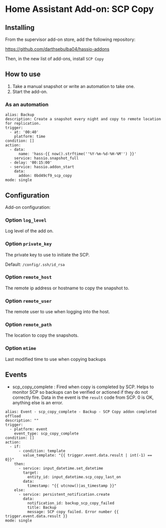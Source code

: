 # Home Assistant Add-on: SCP Copy

## Installing

From the supervisor add-on store, add the following repository:

https://github.com/darthsebulba04/hassio-addons

Then, in the new list of add-ons, install `SCP Copy`

## How to use

1. Take a manual snapshot or write an automation to take one.
2. Start the add-on.

### As an automation

```
alias: Backup
description: Create a snapshot every night and copy to remote location for replication.
trigger:
  - at: '00:40'
    platform: time
condition: []
action:
  - data:
      name: 'hass-{{ now().strftime(''%Y-%m-%d-%H-%M'') }}'
    service: hassio.snapshot_full
  - delay: '00:15:00'
  - service: hassio.addon_start
    data:
      addon: 0bd49cf9_scp_copy
mode: single
```

## Configuration

Add-on configuration:

### Option `log_level`
Log level of the add on.

### Option `private_key`
The private key to use to initiate the SCP.

Default: `/config/.ssh/id_rsa`

### Option `remote_host`
The remote ip address or hostname to copy the snapshot to.

### Option `remote_user`
The remote user to use when logging into the host.

### Option `remote_path`
The location to copy the snapshots.

### Option `mtime`
Last modified time to use when copying backups

## Events
- scp_copy_complete : Fired when copy is completed by SCP. Helps to monitor SCP so 
backups can be verified or actioned if they do not correctly fire.
Data in the event is the `result` code from SCP. 0 is OK, anything else is an error.


```
alias: Event - scp_copy_complete - Backup - SCP Copy addon completed offload
description: ""
trigger:
  - platform: event
    event_type: scp_copy_complete
condition: []
action:
  - if:
      - condition: template
        value_template: "{{ trigger.event.data.result | int(-1) == 0}}"
    then:
      - service: input_datetime.set_datetime
        target:
          entity_id: input_datetime.scp_copy_last_on
        data:
          timestamp: "{{ utcnow()|as_timestamp }}"
    else:
      - service: persistent_notification.create
        data:
          notification_id: backup_scp_copy_failed
          title: Backup
          message: SCP copy failed. Error number {{ trigger.event.data.result }}
mode: single
```
